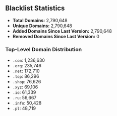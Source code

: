 ## Blacklist Statistics

- **Total Domains:** 2,790,648
- **Unique Domains:** 2,790,648
- **Added Domains Since Last Version:** 2,790,648
- **Removed Domains Since Last Version:** 0

### Top-Level Domain Distribution

-  `.com`: 1,236,630
-  `.org`: 235,746
-  `.net`: 172,710
-  `.top`: 86,296
-  `.shop`: 76,626
-  `.xyz`: 69,106
-  `.io`: 61,339
-  `.ru`: 56,667
-  `.info`: 50,428
-  `.pl`: 48,719
